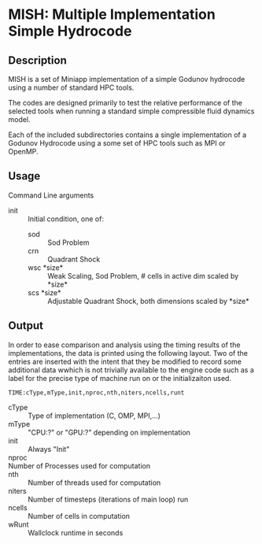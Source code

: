 MISH: Multiple Implementation Simple Hydrocode
======================

Description
-----------

MISH is a set of Miniapp implementation of a simple Godunov hydrocode using a number of standard HPC tools.

The codes are designed primarily to test the relative performance of the selected tools when running a standard simple compressible fluid dynamics model.

Each of the included subdirectories contains a single implementation of a Godunov Hydrocode using a some set of HPC tools such as MPI or OpenMP.

Usage
------

Command Line arguments
<dl>
  <dt>init</dt>
  <dd>Initial condition, one of:
    <dl>
    <dt>sod</dt>
    <dd>Sod Problem</dd>
    <dt>crn</dt>
    <dd>Quadrant Shock</dd>
    <dt>wsc *size*</dt>
    <dd>Weak Scaling, Sod Problem, # cells in active dim scaled by *size*</dd>
    <dt>scs *size*</dt>
    <dd>Adjustable Quadrant Shock, both dimensions scaled by *size*</dd>
    </dl>
  </dd>
</dl>

Output
----

In order to ease comparison and analysis using the timing results of the implementations, the data is printed using the following layout. Two of the entries are inserted with the intent that they be modified to record some additional data wwhich is not trivially available to the engine code such as a label for the precise type of machine run on or the initializaiton used.

````
TIME:cType,mType,init,nproc,nth,niters,ncells,runt
````

<dl>
<dt>cType</dt>
<dd>Type of implementation (C, OMP, MPI,...)</dd>
<dt>mType</dt>
<dd>"CPU:?" or "GPU:?" depending  on implementation</dd>
<dt>init</dt>
<dd>Always "Init"</dd>
<dt>nproc</dt>
</dd>Number of Processes used for computation</dd>
<dt>nth</dt>
<dd>Number of threads used for computation</dd>
<dt>niters</dt>
<dd>Number of timesteps (iterations of main loop) run</dd>
<dt>ncells</dt>
<dd>Number of cells in computation</dd>
<dt>wRunt</dt>
<dd>Wallclock runtime in seconds</dd>
</dl>

